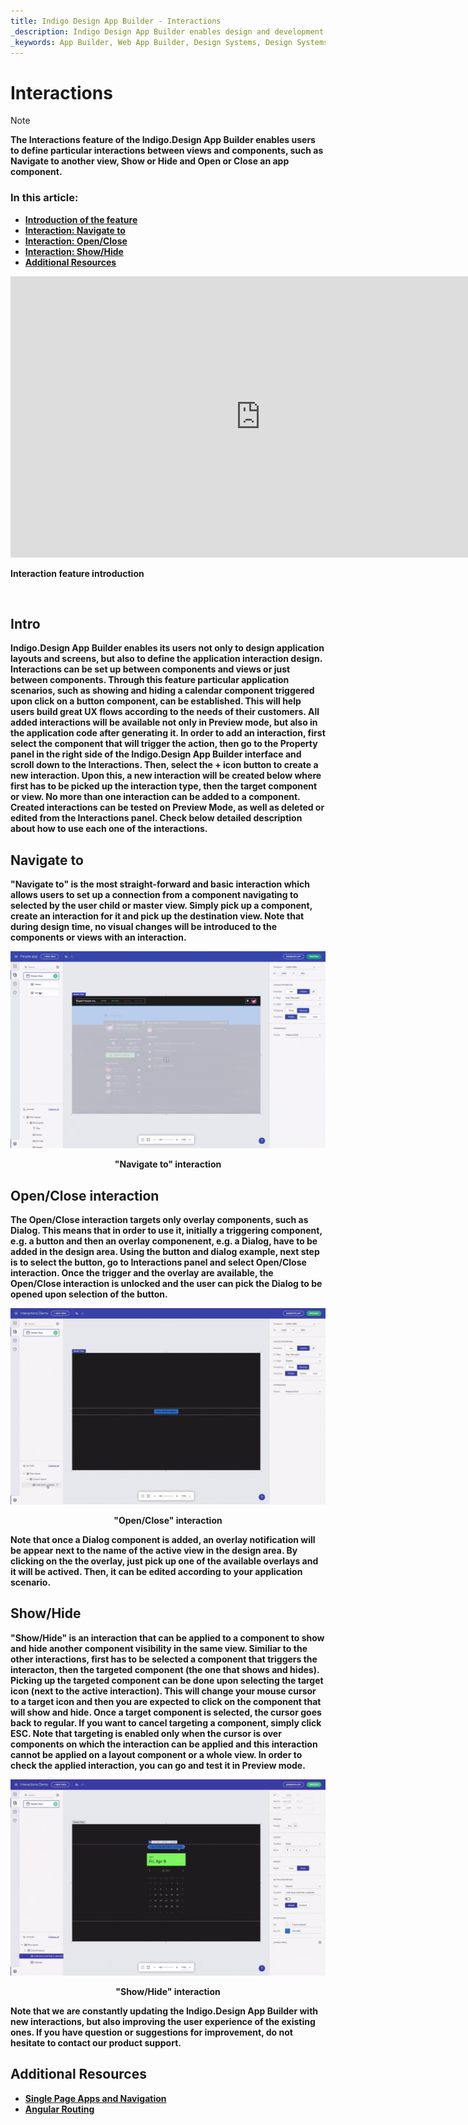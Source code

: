```yaml
---
title: Indigo Design App Builder - Interactions 
_description: Indigo Design App Builder enables design and development teams to use various interactions when creating connections between screens and components in order to cover real application scenarios.
_keywords: App Builder, Web App Builder, Design Systems, Design Systems UX, UI kit, Sketch, Ignite UI for Angular, Sketch to Angular, Angular, Angular Design System, Export code from Sketch, Design Kits for Angular, Sketch UI kits, Interactions
---
```

# Interactions

> [!NOTE]
><b>The Interactions feature of the Indigo.Design App Builder enables users to define particular interactions between views and components, such as Navigate to another view, Show or Hide and Open or Close an app component.



### In this article:
* <a href="#intro">Introduction of the feature</a>
* <a href="#navigate-to">Interaction: Navigate to</a>
* <a href="#openclose-interaction">Interaction: Open/Close</a>
* <a href="#showhide">Interaction: Show/Hide</a>
* <a href="#additional-resources">Additional Resources</a>


<section class="feature__container">
    <div class="feature">
        <div class="feature__image">
            <iframe width="800" height="450" src="https://www.youtube.com/embed/zxT-nIXKn7I" frameborder="0" allowfullscreen></iframe>
            <p>Interaction feature introduction</p>
            <br>
        </div>
    </div>
</section>

## Intro
Indigo.Design App Builder enables its users not only to design application layouts and screens, but also to define the application interaction design. Interactions can be set up between components and views or just between components. Through this feature particular application scenarios, such as showing and hiding a calendar component triggered upon click on a button component, can be established. This will help users build great UX flows according to the needs of their customers. All added interactions will be available not only in Preview mode, but also in the application code after generating it.
In order to add an interaction, first select the component that will trigger the action, then go to the Property panel in the right side of the Indigo.Design App Builder interface and scroll down to the Interactions. Then, select the + icon button to create a new interaction. Upon this, a new interaction will be created below where first has to be picked up the interaction type, then the target component or view. No more than one interaction can be added to a component. Created interactions can be tested on Preview Mode, as well as deleted or edited from the Interactions panel. Check below detailed description about how to use each one of the interactions.

## Navigate to
"Navigate to" is the most straight-forward and basic interaction which allows users to set up a connection from a component navigating to selected by the user child or master view. Simply pick up a component, create an interaction for it and pick up the destination view. Note that during design time, no visual changes will be introduced to the components or views with an interaction. 

<img class="responsive-img" src="../images/navigate-to-interaction.gif" />
<p style="text-align:center;">"Navigate to" interaction</p>

## Open/Close interaction
The Open/Close interaction targets only overlay components, such as Dialog. This means that in order to use it, initially a triggering component, e.g. a button and then an overlay componenent, e.g. a Dialog, have to be added in the design area. Using the button and dialog example, next step is to select the button, go to Interactions panel and select Open/Close interaction. Once the trigger and the overlay are available, the Open/Close interaction is unlocked and the user can pick the Dialog to be opened upon selection of the button. 

<img class="responsive-img" src="../images/open-close-interaction.gif" />
<p style="text-align:center;">"Open/Close" interaction</p>

Note that once a Dialog component is added, an overlay notification will be appear next to the name of the active view in the design area. By clicking on the the overlay, just pick up one of the available overlays and it will be actived. Then, it can be edited according to your application scenario. 


## Show/Hide 
"Show/Hide" is an interaction that can be applied to a component to show and hide another component visibility in the same view. Similiar to the other interactions, first has to be selected a component that triggers the interacton, then the targeted component (the one that shows and hides). Picking up the targeted component can be done upon selecting the target icon (next to the active interaction). This will change your mouse cursor to a target icon and then you are expected to click on the component that will show and hide. Once a target component is selected, the cursor goes back to regular. If you want to cancel targeting a component, simply click ESC. Note that targeting is enabled only when the cursor is over components on which the interaction can be applied and this interaction cannot be applied on a layout component or a whole view. In order to check the applied interaction, you can go and test it in Preview mode.

<img class="responsive-img" src="../images/show-hide-interaction.gif" />
<p style="text-align:center;">"Show/Hide" interaction</p>


Note that we are constantly updating the Indigo.Design App Builder with new interactions, but also improving the user experience of the existing ones. If you have question or suggestions for improvement, do not hesitate to contact our product support.


## Additional Resources

<div class="divider--half"></div>

* [Single Page Apps and Navigation](single-page-apps-and-navigation.md)
* [Angular Routing](https://angular.io/start/start-routing)